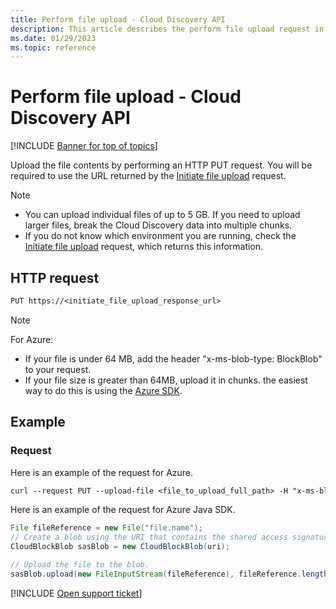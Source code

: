 ```yaml
---
title: Perform file upload - Cloud Discovery API
description: This article describes the perform file upload request in the Defender for Cloud Apps Cloud Discovery API.
ms.date: 01/29/2023
ms.topic: reference
---
```

# Perform file upload - Cloud Discovery API

[!INCLUDE [Banner for top of topics](includes/banner.md)]

Upload the file contents by performing an HTTP PUT request. You will be required to use the URL returned by the [Initiate file upload](api-discovery-initiate.md) request.

> [!NOTE]
>
> - You can upload individual files of up to 5 GB. If you need to upload larger files, break the Cloud Discovery data into multiple chunks.
> - If you do not know which environment you are running, check the [Initiate file upload](api-discovery-initiate.md) request, which returns this information.

## HTTP request

```rest
PUT https://<initiate_file_upload_response_url>
```

> [!NOTE]
>
> For Azure:
>
> - If your file is under 64 MB, add the header "x-ms-blob-type: BlockBlob" to your request.
> - If your file size is greater than 64MB, upload it in chunks. the easiest way to do this is using the [Azure SDK](https://azure.microsoft.com/downloads/).

## Example

### Request

Here is an example of the request for Azure.

```rest
curl --request PUT --upload-file <file_to_upload_full_path> -H "x-ms-blob-type: BlockBlob" "https://<initiate_file_upload_response_url>"
```

Here is an example of the request for Azure Java SDK.

```java
File fileReference = new File("file.name");
// Create a blob using the URI that contains the shared access signature.
CloudBlockBlob sasBlob = new CloudBlockBlob(uri);

// Upload the file to the blob.
sasBlob.upload(new FileInputStream(fileReference), fileReference.length());
```

[!INCLUDE [Open support ticket](includes/support.md)]
